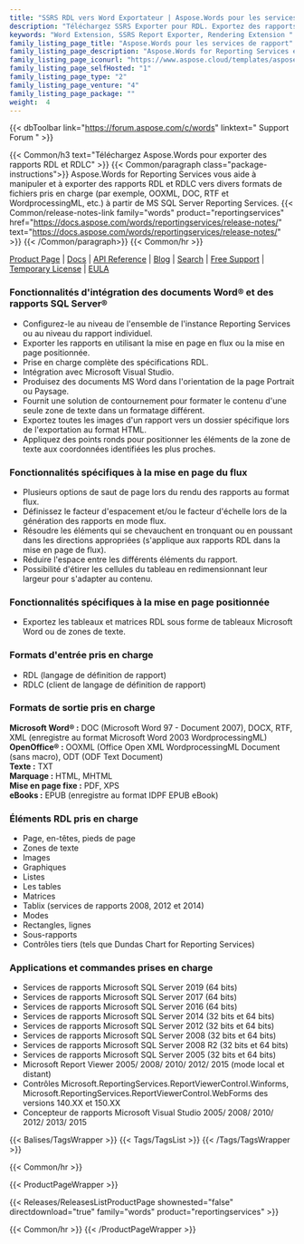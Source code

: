```yaml
---
title: "SSRS RDL vers Word Exportateur | Aspose.Words pour les services de rapport"
description: "Téléchargez SSRS Exporter pour RDL. Exportez des rapports aux formats Word (DOC DOCX PDF RTF HTML MHTML ODT TXT XPS & WordprocessingML) à partir de SQL Server Reporting Services."
keywords: "Word Extension, SSRS Report Exporter, Rendering Extension "
family_listing_page_title: "Aspose.Words pour les services de rapport"
family_listing_page_description: "Aspose.Words for Reporting Services est une extension de rendu destinée aux développeurs de logiciels pour exporter des rapports RDL et RDLC sous forme de documents DOC, DOCX, PDF, RTF, HTML, MHTML, ODT, TXT, XPS et WordprocessingML à partir de Microsoft SQL Server Reporting Services."
family_listing_page_iconurl: "https://www.aspose.cloud/templates/aspose/App_Themes/V3/images/words/272x272/aspose_words-for-reporting-services.png"
family_listing_page_selfHosted: "1"
family_listing_page_type: "2"
family_listing_page_venture: "4"
family_listing_page_package: ""
weight:  4
---
```


{{< dbToolbar link="https://forum.aspose.com/c/words" linktext=" Support Forum " >}}

{{< Common/h3 text="Téléchargez Aspose.Words pour exporter des rapports RDL et RDLC"  >}}
{{< Common/paragraph class="package-instructions">}}
Aspose.Words for Reporting Services vous aide à manipuler et à exporter des rapports RDL et RDLC vers divers formats de fichiers pris en charge (par exemple, OOXML, DOC, RTF et WordprocessingML, etc.) à partir de MS SQL Server Reporting Services.
{{< Common/release-notes-link family="words" product="reportingservices" href="https://docs.aspose.com/words/reportingservices/release-notes/" text="https://docs.aspose.com/words/reportingservices/release-notes/"  >}}
{{< /Common/paragraph>}}
{{< Common/hr >}}

[Product Page](https://products.aspose.com/words/reporting-services/) | [Docs](https://docs.aspose.com/words/reportingservices/) | [API Reference](https://reference.aspose.com/words/) | [Blog](https://blog.aspose.com/category/words/) | [Search](https://search.aspose.com/) | [Free Support](https://forum.aspose.com/c/words/8) | [Temporary License](https://purchase.aspose.com/temporary-license) | [EULA](https://about.aspose.com/legal/eula/)

### Fonctionnalités d'intégration des documents Word® et des rapports SQL Server®

- Configurez-le au niveau de l'ensemble de l'instance Reporting Services ou au niveau du rapport individuel.
- Exporter les rapports en utilisant la mise en page en flux ou la mise en page positionnée.
- Prise en charge complète des spécifications RDL.
- Intégration avec Microsoft Visual Studio.
- Produisez des documents MS Word dans l'orientation de la page Portrait ou Paysage.
- Fournit une solution de contournement pour formater le contenu d'une seule zone de texte dans un formatage différent.
- Exportez toutes les images d'un rapport vers un dossier spécifique lors de l'exportation au format HTML.
- Appliquez des points ronds pour positionner les éléments de la zone de texte aux coordonnées identifiées les plus proches.

### Fonctionnalités spécifiques à la mise en page du flux

- Plusieurs options de saut de page lors du rendu des rapports au format flux.
- Définissez le facteur d'espacement et/ou le facteur d'échelle lors de la génération des rapports en mode flux.
- Résoudre les éléments qui se chevauchent en tronquant ou en poussant dans les directions appropriées (s'applique aux rapports RDL dans la mise en page de flux).
- Réduire l'espace entre les différents éléments du rapport.
- Possibilité d'étirer les cellules du tableau en redimensionnant leur largeur pour s'adapter au contenu.

### Fonctionnalités spécifiques à la mise en page positionnée

- Exportez les tableaux et matrices RDL sous forme de tableaux Microsoft Word ou de zones de texte.

### Formats d'entrée pris en charge

- RDL (langage de définition de rapport)
- RDLC (client de langage de définition de rapport)

### Formats de sortie pris en charge

**Microsoft Word® :** DOC (Microsoft Word 97 - Document 2007), DOCX, RTF, XML (enregistre au format Microsoft Word 2003 WordprocessingML)\
**OpenOffice® :** OOXML (Office Open XML WordprocessingML Document (sans macro), ODT (ODF Text Document)\
**Texte :** TXT\
**Marquage :** HTML, MHTML\
**Mise en page fixe :** PDF, XPS\
**eBooks :** EPUB (enregistre au format IDPF EPUB eBook)

### Éléments RDL pris en charge

- Page, en-têtes, pieds de page
- Zones de texte
- Images
- Graphiques
- Listes
- Les tables
- Matrices
- Tablix (services de rapports 2008, 2012 et 2014)
- Modes
- Rectangles, lignes
- Sous-rapports
- Contrôles tiers (tels que Dundas Chart for Reporting Services)

### Applications et commandes prises en charge

- Services de rapports Microsoft SQL Server 2019 (64 bits)
- Services de rapports Microsoft SQL Server 2017 (64 bits)
- Services de rapports Microsoft SQL Server 2016 (64 bits)
- Services de rapports Microsoft SQL Server 2014 (32 bits et 64 bits)
- Services de rapports Microsoft SQL Server 2012 (32 bits et 64 bits)
- Services de rapports Microsoft SQL Server 2008 (32 bits et 64 bits)
- Services de rapports Microsoft SQL Server 2008 R2 (32 bits et 64 bits)
- Services de rapports Microsoft SQL Server 2005 (32 bits et 64 bits)
- Microsoft Report Viewer 2005/ 2008/ 2010/ 2012/ 2015 (mode local et distant)
- Contrôles Microsoft.ReportingServices.ReportViewerControl.Winforms, Microsoft.ReportingServices.ReportViewerControl.WebForms des versions 140.XX et 150.XX
- Concepteur de rapports Microsoft Visual Studio 2005/ 2008/ 2010/ 2012/ 2013/ 2015

{{< Balises/TagsWrapper >}}
{{< Tags/TagsList >}}
{{< /Tags/TagsWrapper >}}

{{< Common/hr >}}

{{< ProductPageWrapper >}}

<!-- ReleasesListProductPage-->

{{< Releases/ReleasesListProductPage shownested="false"  directdownload="true" family="words" product="reportingservices" >}}

<!-- /ReleasesListProductPage-->

{{< Common/hr >}}
{{< /ProductPageWrapper >}}

